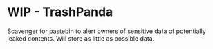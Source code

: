 # WIP -  TrashPanda
Scavenger for pastebin to alert owners of sensitive data of potentially leaked contents.
Will store as little as possible data.
